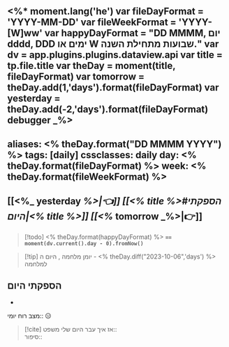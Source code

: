 <%*
moment.lang('he')
var fileDayFormat = 'YYYY-MM-DD'
var fileWeekFormat = 'YYYY-[W]ww' 
var happyDayFormat = "DD MMMM, יום dddd, DDD ימים או W שבועות מתחילת השנה."
var dv = app.plugins.plugins.dataview.api
var title = tp.file.title
var theDay = moment(title, fileDayFormat)
var tomorrow  = theDay.add(1,'days').format(fileDayFormat)
var yesterday  = theDay.add(-2,'days').format(fileDayFormat)
debugger
_%>
---
aliases: <% theDay.format("DD MMMM YYYY") %>
tags: [daily]
cssclasses: daily
day: <% theDay.format(fileDayFormat) %>
week: <% theDay.format(fileWeekFormat) %>
---

## [[<%_ yesterday _%>|👈]] [[<% title %>#הספקתי היום|<% title %>]] [[<%_ tomorrow _%>|👉]]

> [!todo]  <% theDay.format(happyDayFormat) %> **`== moment(dv.current().day - 0).fromNow()`**

> [!tip]  יומן מלחמה , היום ה - <% theDay.diff("2023-10-06",'days') %> למלחמה

## הספקתי היום 
- 

מצב רוח יומי:: 😑

> [!cite] אז איך עבר היום שלי 
משפט::  
סיפור::



